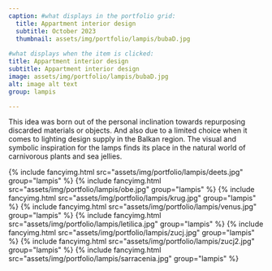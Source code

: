 ```yaml
---
caption: #what displays in the portfolio grid:
  title: Appartment interior design
  subtitle: October 2023
  thumbnail: assets/img/portfolio/lampis/bubaD.jpg
  
#what displays when the item is clicked:
title: Appartment interior design
subtitle: Appartment interior design
image: assets/img/portfolio/lampis/bubaD.jpg
alt: image alt text
group: lampis

---
```

This idea was born out of the personal inclination towards repurposing discarded materials or objects. And also due to a limited choice when it comes to lighting design supply in the Balkan region. The visual and symbolic inspiration for the lamps finds its place in the natural world of carnivorous plants and sea jellies. 

{% include fancyimg.html src="assets/img/portfolio/lampis/deets.jpg" group="lampis" %}
{% include fancyimg.html src="assets/img/portfolio/lampis/obe.jpg" group="lampis" %}
{% include fancyimg.html src="assets/img/portfolio/lampis/krug.jpg" group="lampis" %}
{% include fancyimg.html src="assets/img/portfolio/lampis/venus.jpg" group="lampis" %}
{% include fancyimg.html src="assets/img/portfolio/lampis/letilica.jpg" group="lampis" %}
{% include fancyimg.html src="assets/img/portfolio/lampis/zucj.jpg" group="lampis" %}
{% include fancyimg.html src="assets/img/portfolio/lampis/zucj2.jpg" group="lampis" %}
{% include fancyimg.html src="assets/img/portfolio/lampis/sarracenia.jpg" group="lampis" %}
